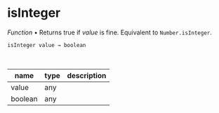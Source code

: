 # isInteger

_Function_ &bull; Returns true if _value_ is fine. Equivalent to `Number.isInteger`.

<pre><code>isInteger value &rarr; boolean</code></pre>
<br>

| name | type | description |
|------|------|-------------|
|value|any||
|boolean|any||



